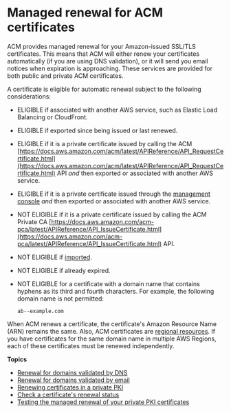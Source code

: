 # Managed renewal for ACM certificates<a name="managed-renewal"></a>

ACM provides managed renewal for your Amazon\-issued SSL/TLS certificates\. This means that ACM will either renew your certificates automatically \(if you are using DNS validation\), or it will send you email notices when expiration is approaching\. These services are provided for both public and private ACM certificates\.

A certificate is eligible for automatic renewal subject to the following considerations:
+ ELIGIBLE if associated with another AWS service, such as Elastic Load Balancing or CloudFront\.
+ ELIGIBLE if exported since being issued or last renewed\.
+ ELIGIBLE if it is a private certificate issued by calling the ACM [https://docs.aws.amazon.com/acm/latest/APIReference/API_RequestCertificate.html](https://docs.aws.amazon.com/acm/latest/APIReference/API_RequestCertificate.html) API *and* then exported or associated with another AWS service\.
+ ELIGIBLE if it is a private certificate issued through the [management console](gs-acm-request-private.md) *and* then exported or associated with another AWS service\.
+ NOT ELIGIBLE if it is a private certificate issued by calling the ACM Private CA [https://docs.aws.amazon.com/acm-pca/latest/APIReference/API_IssueCertificate.html](https://docs.aws.amazon.com/acm-pca/latest/APIReference/API_IssueCertificate.html) API\.
+ NOT ELIGIBLE if [imported](import-certificate.md)\.
+ NOT ELIGIBLE if already expired\.
+ NOT ELIGIBLE for a certificate with a domain name that contains hyphens as its third and fourth characters\. For example, the following domain name is not permitted:

  ```
  ab--example.com
  ```

When ACM renews a certificate, the certificate's Amazon Resource Name \(ARN\) remains the same\. Also, ACM certificates are [regional resources](acm-regions.md)\. If you have certificates for the same domain name in multiple AWS Regions, each of these certificates must be renewed independently\.

**Topics**
+ [Renewal for domains validated by DNS](dns-renewal-validation.md)
+ [Renewal for domains validated by email](email-renewal-validation.md)
+ [Renewing certificates in a private PKI](renew-private-cert.md)
+ [Check a certificate's renewal status](check-certificate-renewal-status.md)
+ [Testing the managed renewal of your private PKI certificates](manual-renewal.md)